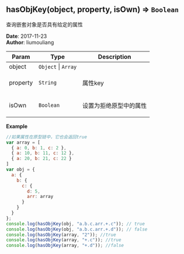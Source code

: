 ## hasObjKey(object, property, isOwn) ⇒ <code>Boolean</code>
<p>查询嵌套对象是否具有给定的属性</p>

**Date**: 2017-11-23  
**Author**: liumouliang  

| Param | Type | Description |
| --- | --- | --- |
| object | <code>Object</code> \| <code>Array</code> |  |
| property | <code>String</code> | <p>属性key</p> |
| isOwn | <code>Boolean</code> | <p>设置为拒绝原型中的属性|默认：true</p> |

**Example**  
```javascript
//如果属性在原型链中，它也会返回true
var array = [
  { a: 0, b: 1, c: 2 },
  { a: 10, b: 11, c: 12 },
  { a: 20, b: 21, c: 22 }
]
var obj = {
  a: {
    b: {
      c: {
        d: 5,
        arr: array
      }
    }
  }
};
console.log(hasObjKey(obj, "a.b.c.arr.+.c")); // true
console.log(hasObjKey(obj, "a.b.c.arr.+.d")); // false
console.log(hasObjKey(array, "2"));	//true
console.log(hasObjKey(array, "+.c")); //true
console.log(hasObjKey(array, "+.d")); //false
```
